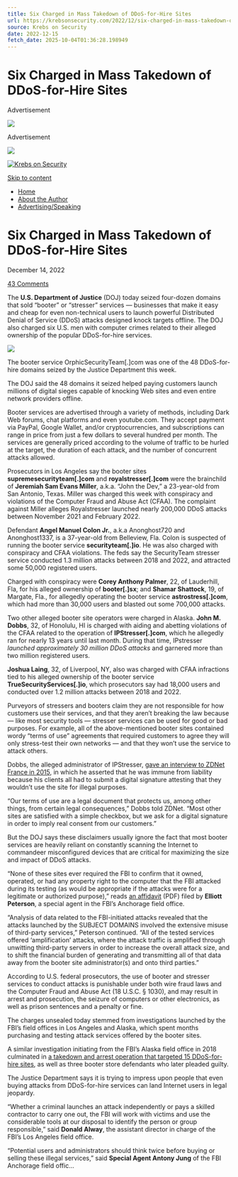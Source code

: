 ```yaml
---
title: Six Charged in Mass Takedown of DDoS-for-Hire Sites
url: https://krebsonsecurity.com/2022/12/six-charged-in-mass-takedown-of-ddos-for-hire-sites/
source: Krebs on Security
date: 2022-12-15
fetch_date: 2025-10-04T01:36:28.198949
---
```


# Six Charged in Mass Takedown of DDoS-for-Hire Sites

Advertisement

[![](/b-knowbe4/36.jpg)](https://www.knowbe4.com/resources/kits/cybersecurity-awareness-month?utm_source=Krebs&utm_medium=display&utm_campaign=cybersecurityawarenessmonth&utm_content=hrm+)

Advertisement

[![](/b-gartner/8.jpg)](https://www.gartner.com/en/conferences/na/identity-access-management-us?utm_source=krebs&utm_medium=banner&utm_campaign=EVT_NA_2025_IAM20_PP_MP6_KREBSONSECURITY)

[![Krebs on Security](https://krebsonsecurity.com/wp-content/uploads/2021/03/kos-27-03-2021.jpg)](https://krebsonsecurity.com/ "Krebs on Security")

[Skip to content](#content "Skip to content")

* [Home](https://krebsonsecurity.com/)
* [About the Author](https://krebsonsecurity.com/about/)
* [Advertising/Speaking](https://krebsonsecurity.com/cpm/)

# Six Charged in Mass Takedown of DDoS-for-Hire Sites

December 14, 2022

[43 Comments](https://krebsonsecurity.com/2022/12/six-charged-in-mass-takedown-of-ddos-for-hire-sites/#comments)

The **U.S. Department of Justice** (DOJ) today seized four-dozen domains that sold “booter” or “stresser” services — businesses that make it easy and cheap for even non-technical users to launch powerful Distributed Denial of Service (DDoS) attacks designed knock targets offline. The DOJ also charged six U.S. men with computer crimes related to their alleged ownership of the popular DDoS-for-hire services.

[![](https://krebsonsecurity.com/wp-content/uploads/2022/12/orphic.png)](https://krebsonsecurity.com/wp-content/uploads/2022/12/orphic.png)

The booter service OrphicSecurityTeam[.]com was one of the 48 DDoS-for-hire domains seized by the Justice Department this week.

The DOJ said the 48 domains it seized helped paying customers launch millions of digital sieges capable of knocking Web sites and even entire network providers offline.

Booter services are advertised through a variety of methods, including Dark Web forums, chat platforms and even youtube.com. They accept payment via PayPal, Google Wallet, and/or cryptocurrencies, and subscriptions can range in price from just a few dollars to several hundred per month. The services are generally priced according to the volume of traffic to be hurled at the target, the duration of each attack, and the number of concurrent attacks allowed.

Prosecutors in Los Angeles say the booter sites **supremesecurityteam[.]com** and **royalstresser[.]com** were the brainchild of **Jeremiah Sam Evans Miller**, a.k.a. “John the Dev,” a 23-year-old from San Antonio, Texas. Miller was charged this week with conspiracy and violations of the Computer Fraud and Abuse Act (CFAA). The complaint against Miller alleges Royalstresser launched nearly 200,000 DDoS attacks between November 2021 and February 2022.

Defendant **Angel Manuel Colon Jr.**, a.k.a Anonghost720 and Anonghost1337, is a 37-year-old from Belleview, Fla. Colon is suspected of running the booter service **securityteam[.]io**. He was also charged with conspiracy and CFAA violations. The feds say the SecurityTeam stresser service conducted 1.3 million attacks between 2018 and 2022, and attracted some 50,000 registered users.

Charged with conspiracy were **Corey Anthony Palmer**, 22, of Lauderhill, Fla, for his alleged ownership of **booter[.]sx**; and **Shamar Shattock**, 19, of Margate, Fla., for allegedly operating the booter service **astrostress[.]com**, which had more than 30,000 users and blasted out some 700,000 attacks.

Two other alleged booter site operators were charged in Alaska. **John M. Dobbs**, 32, of Honolulu, HI is charged with aiding and abetting violations of the CFAA related to the operation of **IPStresser[.]com**, which he allegedly ran for nearly 13 years until last month. During that time, IPstresser *launched approximately 30 million DDoS attacks* and garnered more than two million registered users.

**Joshua Laing**, 32, of Liverpool, NY, also was charged with CFAA infractions tied to his alleged ownership of the booter service **TrueSecurityServices[.]io**, which prosecutors say had 18,000 users and conducted over 1.2 million attacks between 2018 and 2022.

Purveyors of stressers and booters claim they are not responsible for how customers use their services, and that they aren’t breaking the law because — like most security tools — stresser services can be used for good or bad purposes. For example, all of the above-mentioned booter sites contained wordy “terms of use” agreements that required customers to agree they will only stress-test their own networks — and that they won’t use the service to attack others.

Dobbs, the alleged administrator of IPStresser, [gave an interview to ZDNet France in 2015](https://www-zdnet-fr.translate.goog/actualites/booters-stressers-petits-ddos-entre-amis-39816918.htm?_x_tr_sl=fr&_x_tr_tl=en&_x_tr_hl=en&_x_tr_pto=sc), in which he asserted that he was immune from liability because his clients all had to submit a digital signature attesting that they wouldn’t use the site for illegal purposes.

“Our terms of use are a legal document that protects us, among other things, from certain legal consequences,” Dobbs told ZDNet. “Most other sites are satisfied with a simple checkbox, but we ask for a digital signature in order to imply real consent from our customers.”

But the DOJ says these disclaimers usually ignore the fact that most booter services are heavily reliant on constantly scanning the Internet to commandeer misconfigured devices that are critical for maximizing the size and impact of DDoS attacks.

“None of these sites ever required the FBI to confirm that it owned, operated, or had any property right to the computer that the FBI attacked during its testing (as would be appropriate if the attacks were for a legitimate or authorized purpose),” reads [an affidavit](https://krebsonsecurity.com/wp-content/uploads/2022/12/Booter-2.0-SEIZURE-WARRANT-Namecheap.pdf) (PDF) filed by **Elliott Peterson**, a special agent in the FBI’s Anchorage field office.

“Analysis of data related to the FBI-initiated attacks revealed that the attacks launched by the SUBJECT DOMAINS involved the extensive misuse of third-party services,” Peterson continued. “All of the tested services offered ‘amplification’ attacks, where the attack traffic is amplified through unwitting third-party servers in order to increase the overall attack size, and to shift the financial burden of generating and transmitting all of that data away from the booter site administrator(s) and onto third parties.”

According to U.S. federal prosecutors, the use of booter and stresser services to conduct attacks is punishable under both wire fraud laws and the Computer Fraud and Abuse Act (18 U.S.C. § 1030), and may result in arrest and prosecution, the seizure of computers or other electronics, as well as prison sentences and a penalty or fine.

The charges unsealed today stemmed from investigations launched by the FBI’s field offices in Los Angeles and Alaska, which spent months purchasing and testing attack services offered by the booter sites.

A similar investigation initiating from the FBI’s Alaska field office in 2018 culminated in [a takedown and arrest operation that targeted 15 DDoS-for-hire sites](https://krebsonsecurity.com/2018/12/feds-charge-three-in-mass-seizure-of-attack-for-hire-services/), as well as three booter store defendants who later pleaded guilty.

The Justice Department says it is trying to impress upon people that even buying attacks from DDoS-for-hire services can land Internet users in legal jeopardy.

“Whether a criminal launches an attack independently or pays a skilled contractor to carry one out, the FBI will work with victims and use the considerable tools at our disposal to identify the person or group responsible,” said **Donald Alway**, the assistant director in charge of the FBI’s Los Angeles field office.

“Potential users and administrators should think twice before buying or selling these illegal services,” said **Special Agent Antony Jung** of the FBI Anchorage field offic...